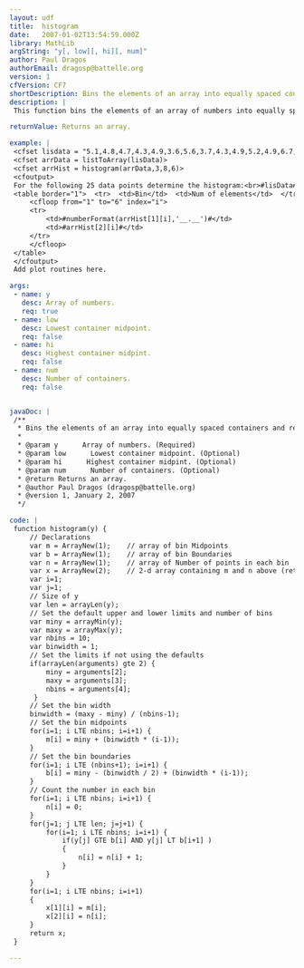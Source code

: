 ```yaml
---
layout: udf
title:  histogram
date:   2007-01-02T13:54:59.000Z
library: MathLib
argString: "y[, low][, hi][, num]"
author: Paul Dragos
authorEmail: dragosp@battelle.org
version: 1
cfVersion: CF7
shortDescription: Bins the elements of an array into equally spaced containers and returns the number of elements in each container.
description: |
 This function bins the elements of an array of numbers into equally spaced containers and returns the number of elements in each container.  X = HISTOGRAM(Y) bins the elements of Y into 10 equally spaced containers.  X = HISTOGRAM(Y,LOW,HI,NUM) bins the elements of Y into NUM equally spaced containers where the lowest container's midpoint is LOW and the highest container's midpoint is HI.  Returns a 2-D array containing the number of elements in each container and the mid-point of each container.  Use a bar chart to plot the resulting histogram.

returnValue: Returns an array.

example: |
 <cfset lisdata = "5.1,4.8,4.7,4.3,4.9,3.6,5.6,3.7,4.3,4.9,5.2,4.9,6.7,6.6,5.6,5.1,4.2,4.5,3.6,4.6,4.5,6.8,5.8,5.1,4.7">
 <cfset arrData = listToArray(lisData)>
 <cfset arrHist = histogram(arrData,3,8,6)>
 <cfoutput>
 For the following 25 data points determine the histogram:<br>#lisData#<br>
 <table border="1">  <tr>  <td>Bin</td>  <td>Num of elements</td>  </tr>
     <cfloop from="1" to="6" index="i">
     <tr> 
         <td>#numberFormat(arrHist[1][i],'__.__')#</td>
         <td>#arrHist[2][i]#</td>
     </tr>
     </cfloop>
 </table>
 </cfoutput>
 Add plot routines here.

args:
 - name: y
   desc: Array of numbers.
   req: true
 - name: low
   desc: Lowest container midpoint.
   req: false
 - name: hi
   desc: Highest container midpint.
   req: false
 - name: num
   desc: Number of containers.
   req: false


javaDoc: |
 /**
  * Bins the elements of an array into equally spaced containers and returns the number of elements in each container.
  * 
  * @param y      Array of numbers. (Required)
  * @param low      Lowest container midpoint. (Optional)
  * @param hi      Highest container midpint. (Optional)
  * @param num      Number of containers. (Optional)
  * @return Returns an array. 
  * @author Paul Dragos (dragosp@battelle.org) 
  * @version 1, January 2, 2007 
  */

code: |
 function histogram(y) {
     // Declarations
     var m = ArrayNew(1);    // array of bin Midpoints
     var b = ArrayNew(1);    // array of bin Boundaries
     var n = ArrayNew(1);    // array of Number of points in each bin
     var x = ArrayNew(2);    // 2-d array containing m and n above (returned)
     var i=1; 
     var j=1; 
     // Size of y
     var len = arrayLen(y);
     // Set the default upper and lower limits and number of bins
     var miny = arrayMin(y);
     var maxy = arrayMax(y);
     var nbins = 10;
     var binwidth = 1;
     // Set the limits if not using the defaults
     if(arrayLen(arguments) gte 2) {
         miny = arguments[2];
         maxy = arguments[3];
         nbins = arguments[4];
      }
     // Set the bin width
     binwidth = (maxy - miny) / (nbins-1);
     // Set the bin midpoints
     for(i=1; i LTE nbins; i=i+1) {
         m[i] = miny + (binwidth * (i-1));
     }
     // Set the bin boundaries
     for(i=1; i LTE (nbins+1); i=i+1) {
         b[i] = miny - (binwidth / 2) + (binwidth * (i-1));
     }
     // Count the number in each bin
     for(i=1; i LTE nbins; i=i+1) {
         n[i] = 0;  
     }
     for(j=1; j LTE len; j=j+1) {
         for(i=1; i LTE nbins; i=i+1) {
             if(y[j] GTE b[i] AND y[j] LT b[i+1] ) 
             {
                 n[i] = n[i] + 1;
             }
         }
     }
     for(i=1; i LTE nbins; i=i+1) 
     {  
         x[1][i] = m[i];  
         x[2][i] = n[i];  
     }
     return x;
 }

---
```



